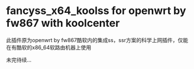 # fancyss_x64_koolss for openwrt by fw867 with koolcenter
此插件原为openwrt by fw867酷软内的集成ss，ssr方案的科学上网插件，仅能在有酷软的x86_64软路由机器上使用

未完待续...
